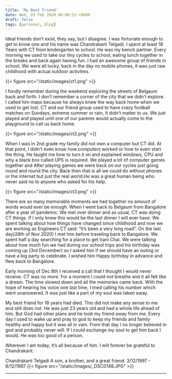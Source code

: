 ```yaml
---
title: 'My Best Friend'
date: Wed, 03 Feb 2020 00:00:53 +0000
draft: false
tags: [personal, blog]
---
```

Ideal friends don’t exist, they say, but I disagree. I was fortunate enough to get to know one and his name was Chandrakant Telgadi. I spent at least  18 Years with CT from kindergarten to school. He was my bench partner. Every morning we used to take our tiny cycles to school, eating lunch together in the breaks and back again having fun. I had an awesome group of friends in school. We were all lucky, back in the day no mobile phones, it was just raw childhood with actual outdoor activities.

{{< figure src="/static/images/ct1.png"  >}}


I fondly remember during the weekend exploring the streets of Belgaum back and forth. I don’t remember a corner of the city that we didn’t explore. I called him maps because he always knew the way back home when we used to get lost. CT and our friend group used to have crazy football matches on Sundays, extreme summer or rain, It didn’t matter to us. We just played and played until one of our parents would actually come to the playground to call us back home. 

{{< figure src="/static/images/ct2.png"  >}}

When I was in 2nd grade my family did not own a computer but CT did. At that point, I didn't even know how computers worked or how to even start the thing. He taught me how to turn it on and explained windows, CPU and why a black box called UPS is required. We played a lot of computer games together and After playing games we were back on our cycles just going round and round the city. Back then that is all we could do without phones or the internet but just the real world.He was a great human being who never said no to anyone who asked for his help. 

{{< figure src="/static/images/ct3.png"  >}}

There are so many memorable moments we had together no amount of words would ever be enough. When I went back to Belgaum from Bangalore after a year of pandemic. We met over dinner and as usual, CT was doing CT things. If I only knew this would be the last dinner I will ever have. We spent talking about how things have changed since childhood and now we are working as Engineers CT said: “it’s been a very long road”. On the last day(28th of Nov 2020) I met him before traveling back to Bangalore. We spent half a day searching for a place to get Irani Chai. We were talking about how much fun we had during our school trips and his birthday was coming up (3rd December) so I asked him if we should have an outing or have a big party to celebrate. I wished him Happy birthday in advance and flew back to Bangalore.

Early morning of Dec 8th I received a call that I thought I would never receive. CT was no more. For a moment I could not breathe and it all felt like a dream. The time slowed down and all the memories came back. With the hope of hearing his voice one last time, I tried calling his number which went unanswered. It was just like a part of my soul was taken away. 

My best friend for 18 years had died. This did not make any sense to me and still does not. He was just 23 years old and had a whole life ahead of him. But God had other plans and he took my friend away from me. Every day I used to wake up and pray to god to keep my friends and family healthy and happy but it was all in vain. From that day I no longer believed in god and probably never will. If I could exchange my soul to get him back I would. He was too good of a person. 

Wherever I am today, it’s all because of him. I will forever be grateful to Chandrakant.

Chandrakant Telgadi 
A son, a brother, and a great friend.
3/12/1997 - 8/12/1997
{{< figure src="/static/images/_DSC0148.JPG"  >}}


---